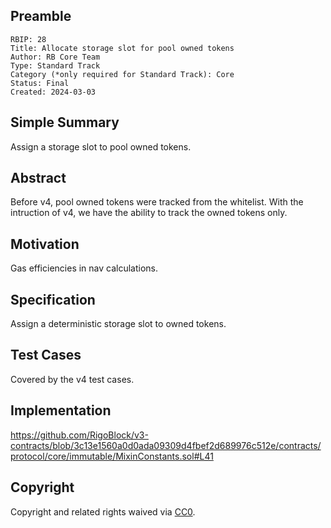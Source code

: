 ## Preamble

    RBIP: 28
    Title: Allocate storage slot for pool owned tokens
    Author: RB Core Team
    Type: Standard Track
    Category (*only required for Standard Track): Core
    Status: Final
    Created: 2024-03-03

## Simple Summary

Assign a storage slot to pool owned tokens.

## Abstract

Before v4, pool owned tokens were tracked from the whitelist. With the intruction of v4, we have the ability to track the owned tokens only.

## Motivation

Gas efficiencies in nav calculations.


## Specification

Assign a deterministic storage slot to owned tokens.


## Test Cases

Covered by the v4 test cases.

## Implementation

https://github.com/RigoBlock/v3-contracts/blob/3c13e1560a0d0ada09309d4fbef2d689976c512e/contracts/protocol/core/immutable/MixinConstants.sol#L41

## Copyright

Copyright and related rights waived via [CC0](https://creativecommons.org/publicdomain/zero/1.0/).
